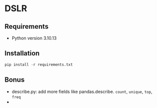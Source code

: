 # DSLR

## Requirements

- Python version 3.10.13

## Installation

```python
pip install -r requirements.txt
```

## Bonus

- describe.py: add more fields like pandas.describe. `count`, `unique`, `top`, `freq`
-
